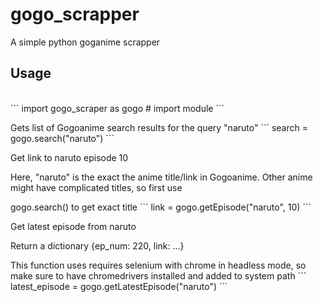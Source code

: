 # gogo_scrapper
A simple python goganime scrapper


## Usage
<br />
```
import gogo_scraper as gogo  # import module
```

<p> Gets list of Gogoanime search results for the query "naruto"
```
search = gogo.search("naruto")
```

<p> Get link to naruto episode 10
<p> Here, "naruto" is the exact the anime title/link in Gogoanime. Other anime might have complicated titles, so first use
<p> gogo.search() to get exact title
```
link = gogo.getEpisode("naruto", 10)
```


<p> Get latest episode from naruto
<p> Return a dictionary {ep_num: 220, link: ...}

<p> This function uses requires selenium with chrome in headless mode, so make sure to have chromedrivers installed and added to system path
```
latest_episode = gogo.getLatestEpisode("naruto")
```

